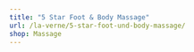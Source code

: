 ```yaml
---
title: "5 Star Foot & Body Massage"
url: /la-verne/5-star-foot-und-body-massage/
shop: Massage
---
```


